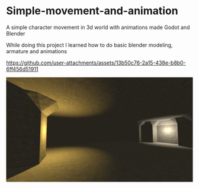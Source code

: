 # Simple-movement-and-animation
A simple character movement in 3d world with animations made  Godot and Blender

While doing this project I learned how to do basic blender modeling, armature and animations

https://github.com/user-attachments/assets/13b50c76-2a15-438e-b8b0-6ff456d51911



![](https://github.com/JanMaykiel/Simple-movement-and-animation/blob/main/Screenshot%202025-09-28%20110353.png)
